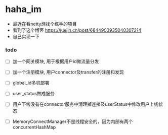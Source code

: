 # haha_im

- 最近在看netty想找个练手的项目
- 看到了这个博客 https://juejin.cn/post/6844903935040307214
- 自己实现一下


### todo

- [ ] 加一个网关模块, 用于根据用户id做流量分发
- [ ] 加一个注册模块, 用户connector及transfer的注册和发现
- [ ] global_id多机部署
- [ ] user_status做成服务
- [ ] 用户下线没有在connector服务中清理掉连接及userStatus中修改用户上线状态
- [ ] MemoryConnectManager不是线程安全的，因为内部有两个concurrentHashMap


